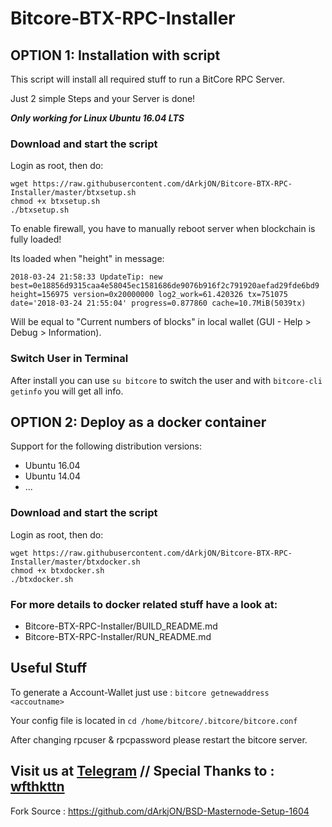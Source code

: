 # Bitcore-BTX-RPC-Installer
## OPTION 1: Installation with script 
This script will install all required stuff to run a BitCore RPC Server.

Just 2 simple Steps and your Server is done!

***Only working for Linux Ubuntu 16.04 LTS***

### Download and start the script
Login as root, then do:

```
wget https://raw.githubusercontent.com/dArkjON/Bitcore-BTX-RPC-Installer/master/btxsetup.sh
chmod +x btxsetup.sh
./btxsetup.sh
```

To enable firewall, you have to manually reboot server when blockchain is fully loaded!

Its loaded when "height" in message:

```2018-03-24 21:58:33 UpdateTip: new best=0e18856d9315caa4e58045ec1581686de9076b916f2c791920aefad29fde6bd9 height=156975 version=0x20000000 log2_work=61.420326 tx=751075 date='2018-03-24 21:55:04' progress=0.877860 cache=10.7MiB(5039tx)```

Will be equal to "Current numbers of blocks" in local wallet (GUI - Help > Debug > Information).

### Switch User in Terminal
After install you can use `su bitcore` to switch the user and with `bitcore-cli getinfo` you will get all info.


## OPTION 2: Deploy as a docker container

Support for the following distribution versions:
* Ubuntu 16.04
* Ubuntu 14.04
* ...

### Download and start the script
Login as root, then do:

```
wget https://raw.githubusercontent.com/dArkjON/Bitcore-BTX-RPC-Installer/master/btxdocker.sh
chmod +x btxdocker.sh
./btxdocker.sh
```

### For more details to docker related stuff have a look at:
* Bitcore-BTX-RPC-Installer/BUILD_README.md
* Bitcore-BTX-RPC-Installer/RUN_README.md


## Useful Stuff

To generate a Account-Wallet just use : `bitcore getnewaddress <accoutname>`

Your config file is located in `cd /home/bitcore/.bitcore/bitcore.conf`

After changing rpcuser & rpcpassword please restart the bitcore server.


## **Visit us at [Telegram](https://t.me/bitcore_btx_official) // Special Thanks to : [wfthkttn](https://github.com/wfthkttn)**

Fork Source : https://github.com/dArkjON/BSD-Masternode-Setup-1604
